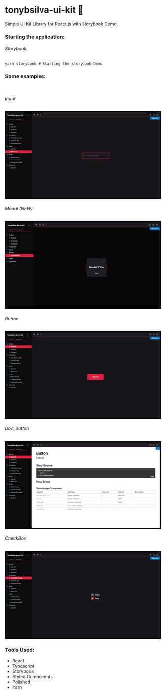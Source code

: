 <h1>tonybsilva-ui-kit 🎨</h1>
<span>Simple UI Kit Library for React.js with Storybook Demo.</span>


<h3>Starting the application:</h3>
<h6>Storybook</h6>

```
yarn storybook # Starting the storybook Demo
```

<h3>Some examples:</h3>
</br>
<h6>Input</h6>
<img src="/img/input.png"/>
</br>
<h6>Modal (NEW)</h6>
<img src="/img/Modal.png"/>
</br>
<h6>Button</h6>
<img src="/img/Button.png"/>
<h6>Doc_Button</h6>
<img src="/img/Doc.png"/>
</br>
<h6>CheckBox</h6>
<img src="/img/CheckBox.png"/>
</br>

<p aling="center">



</p>

<h3>Tools Used:</h3>
<ul>
  <li>React</li>
  <li>Typescript</li>
  <li>Storybook</li>
  <li>Styled Components</li>
  <li>Polished</li>
  <li>Yarn</li>
</ul>

